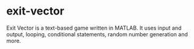 # exit-vector
Exit Vector is a text-based game written in MATLAB. It uses input and output, looping, conditional statements, random number generation and more.
